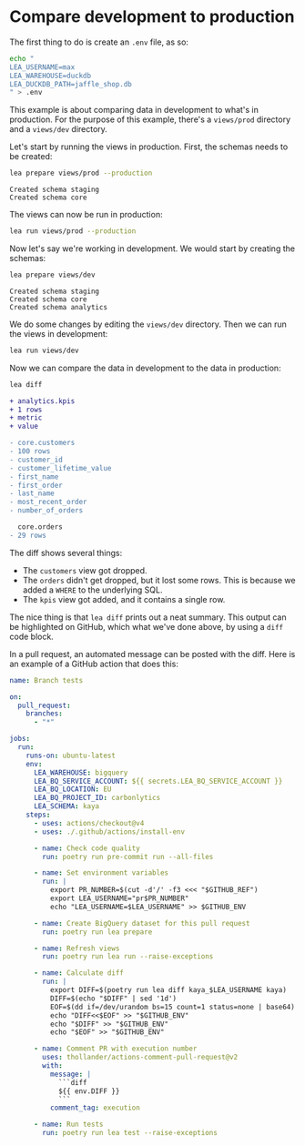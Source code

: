 # Compare development to production

The first thing to do is create an `.env` file, as so:

```sh
echo "
LEA_USERNAME=max
LEA_WAREHOUSE=duckdb
LEA_DUCKDB_PATH=jaffle_shop.db
" > .env
```

This example is about comparing data in development to what's in production. For the purpose of this example, there's a `views/prod` directory and a `views/dev` directory.

Let's start by running the views in production. First, the schemas needs to be created:

```sh
lea prepare views/prod --production
```

```
Created schema staging
Created schema core
```

The views can now be run in production:

```sh
lea run views/prod --production
```

Now let's say we're working in development. We would start by creating the schemas:

```sh
lea prepare views/dev
```

```
Created schema staging
Created schema core
Created schema analytics
```

We do some changes by editing the `views/dev` directory. Then we can run the views in development:

```sh
lea run views/dev
```

Now we can compare the data in development to the data in production:

```sh
lea diff
```

```diff
+ analytics.kpis
+ 1 rows
+ metric
+ value

- core.customers
- 100 rows
- customer_id
- customer_lifetime_value
- first_name
- first_order
- last_name
- most_recent_order
- number_of_orders

  core.orders
- 29 rows
```

The diff shows several things:

- The `customers` view got dropped.
- The `orders` didn't get dropped, but it lost some rows. This is because we added a `WHERE` to the underlying SQL.
- The `kpis` view got added, and it contains a single row.

The nice thing is that `lea diff` prints out a neat summary. This output can be highlighted on GitHub, which what we've done above, by using a `diff` code block.

In a pull request, an automated message can be posted with the diff. Here is an example of a GitHub action that does this:

````yaml
name: Branch tests

on:
  pull_request:
    branches:
      - "*"

jobs:
  run:
    runs-on: ubuntu-latest
    env:
      LEA_WAREHOUSE: bigquery
      LEA_BQ_SERVICE_ACCOUNT: ${{ secrets.LEA_BQ_SERVICE_ACCOUNT }}
      LEA_BQ_LOCATION: EU
      LEA_BQ_PROJECT_ID: carbonlytics
      LEA_SCHEMA: kaya
    steps:
      - uses: actions/checkout@v4
      - uses: ./.github/actions/install-env

      - name: Check code quality
        run: poetry run pre-commit run --all-files

      - name: Set environment variables
        run: |
          export PR_NUMBER=$(cut -d'/' -f3 <<< "$GITHUB_REF")
          export LEA_USERNAME="pr$PR_NUMBER"
          echo "LEA_USERNAME=$LEA_USERNAME" >> $GITHUB_ENV

      - name: Create BigQuery dataset for this pull request
        run: poetry run lea prepare

      - name: Refresh views
        run: poetry run lea run --raise-exceptions

      - name: Calculate diff
        run: |
          export DIFF=$(poetry run lea diff kaya_$LEA_USERNAME kaya)
          DIFF=$(echo "$DIFF" | sed '1d')
          EOF=$(dd if=/dev/urandom bs=15 count=1 status=none | base64)
          echo "DIFF<<$EOF" >> "$GITHUB_ENV"
          echo "$DIFF" >> "$GITHUB_ENV"
          echo "$EOF" >> "$GITHUB_ENV"

      - name: Comment PR with execution number
        uses: thollander/actions-comment-pull-request@v2
        with:
          message: |
            ```diff
            ${{ env.DIFF }}
            ```
          comment_tag: execution

      - name: Run tests
        run: poetry run lea test --raise-exceptions
````
